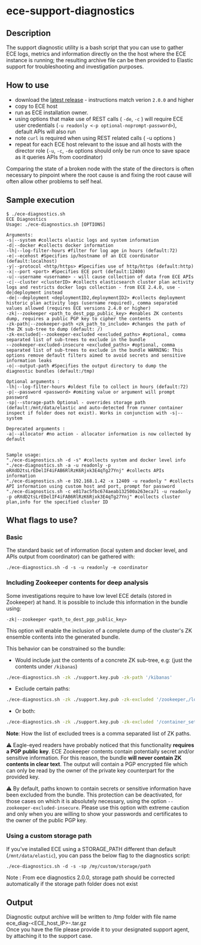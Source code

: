 # ece-support-diagnostics

## Description

The support diagnostic utility is a bash script that you can use to gather ECE logs, metrics and information directly on the the host where the ECE instance is running; the resulting archive file can be then provided to Elastic support for troubleshooting and investigation purposes.

## How to use

* download the [latest release](https://github.com/elastic/ece-support-diagnostics/releases/latest) - instructions match verion `2.0.0` and higher
* copy to ECE host
* run as ECE installation owner.
* using options that make use of REST calls ( `-de`, `-c` ) will require ECE user credentials (`-u readonly <-p optional-noprompt-password>`), default APIs will also run
* note `curl` is required when using REST related calls ( -u options )
* repeat for each ECE host relevant to the issue and all hosts with the director role (`-u`, `-c`, `-de` options should only be run once to save space as it queries APIs from coordinator)

Comparing the state of a broken node with the state of the directors is often necessary to pinpoint where the root cause is and fixing the root cause will often allow other problems to self heal.


## Sample execution

```
$ ./ece-diagnostics.sh 
ECE Diagnostics
Usage: ./ece-diagnostics.sh [OPTIONS]

Arguments:
-s|--system #collects elastic logs and system information
-d|--docker #collects docker information
-lh|--log-filter-hours #filter for log age in hours (default:72)
-e|--ecehost #Specifies ip/hostname of an ECE coordinator (default:localhost)
-y|--protocol <http/https> #Specifies use of http/https (default:http)
-x|--port <port> #Specifies ECE port (default:12400)
-u|--username <username> - will cause collection of data from ECE APIs
-c|--cluster <clusterID> #collects elasticsearch cluster plan activity logs and restricts docker logs collection - from ECE 2.4.0, use -de|deployment instead
-de|--deployment <deploymentID2,deploymentID2> #collects deployment historic plan activity logs (username required), comma separated values allowed (requires ECE versions 2.4.0 or higher)
-zk|--zookeeper <path_to_dest_pgp_public_key> #enables ZK contents dump, requires a public PGP key to cipher the contents
-zk-path|--zookeeper-path <zk_path_to_include> #changes the path of the ZK sub-tree to dump (default: /)
-zk-excluded|--zookeeper-excluded <excluded_paths> #optional, comma separated list of sub-trees to exclude in the bundle
--zookeeper-excluded-insecure <excluded_paths> #optional, comma separated list of sub-trees to exclude in the bundle WARNING: This options remove default filters aimed to avoid secrets and sensitive information leaks
-o|--output-path #Specifies the output directory to dump the diagnostic bundles (default:/tmp)

Optional arguments :
-lh|--log-filter-hours #oldest file to collect in hours (default:72)
-p|--password <password> #omiting value or argument will prompt password
-sp|--storage-path Optional - overrides storage path (default:/mnt/data/elastic and auto-detected from runner container inspect if folder does not exist). Works in conjunction with -s|--system

Deprecated arguments :
-a|--allocator #no action - allocator information is now collected by default


Sample usage:
"./ece-diagnostics.sh -d -s" #collects system and docker level info
"./ece-diagnostics.sh -a -u readonly -p oRXdD2tsLrEDelIF4iFAB6RlRzK6Rjxk3E4qTg27Ynj" #collects APIs information
"./ece-diagnostics.sh -e 192.168.1.42 -x 12409 -u readonly " #collects API information using custom host and port, prompt for password
"./ece-diagnostics.sh -c e817ac5fbc674aeab132500a263eca71 -u readonly -p oRXdD2tsLrEDelIF4iFAB6RlRzK6Rjxk3E4qTg27Ynj" #collects cluster plan,info for the specified cluster ID
```

## What flags to use?

### Basic
The standard basic set of information (local system and docker level, and APIs output from coordinator) can be gathered with:

```
./ece-diagnostics.sh -d -s -u readonly -e coordinator
```

### Including Zookeeper contents for deep analysis
Some investigations require to have low level ECE details (stored in Zookeeper) at hand. It is possible to include this information in the bundle using:

```
-zk|--zookeeper <path_to_dest_pgp_public_key>
```

This option will enable the inclusion of a complete dump of the cluster's ZK ensemble contents into the generated bundle.

This behavior can be constrained so the bundle:

- Would include just the contents of a concrete ZK sub-tree, e.g: (just the contents under `/kibanas`) 
```bash
./ece-diagnostics.sh -zk ./support.key.pub -zk-path '/kibanas'
```
- Exclude certain paths:
```bash
./ece-diagnostics.sh -zk ./support.key.pub -zk-excluded '/zookeeper,/locks'
```
- Or both:
```bash
./ece-diagnostics.sh -zk ./support.key.pub -zk-excluded '/container_sets/cloud-uis,/container_sets/zookeeper-servers' -zk-path '/container_sets'
```

**Note**: How the list of excluded trees is a comma separated list of ZK paths.

:warning: Eagle-eyed readers have probably noticed that this functionality **requires a PGP public key**. ECE Zookeeper contents contain potentially secret and/or sensitive information. For this reason, the bundle **will never contain ZK contents in clear text**. The output will contain a PGP encrypted file which can only be read by the owner of the private key counterpart for the provided key.

:warning: By default, paths known to contain secrets or sensitive information have been excluded from the bundle. This protection can be deactivated, for those cases on which it is absolutely necessary, using the option `--zookeeper-excluded-insecure`. Please use this option with extreme caution and only when you are willing to show your passwords and certificates to the owner of the public PGP key.

### Using a custom storage path
If you've installed ECE using a STORAGE_PATH different than default (`/mnt/data/elastic`),  you can pass the below flag to the diagnostics script:

```
./ece-diagnostics.sh -d -s -sp /my/custom/storage/path
```
Note : From ece diagnostics 2.0.0, storage path should be corrected automatically if the storage path folder does not exist


## Output
Diagnostic output archive will be written to /tmp folder with file name ece_diag-<ECE_host_IP>-<Timestamp>.tar.gz  
Once you have the file please provide it to your designated support agent, by attaching it to the support case.

